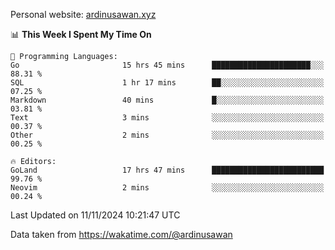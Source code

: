 Personal website: [ardinusawan.xyz](https://ardinusawan.xyz)

<!--START_SECTION:waka-->
📊 **This Week I Spent My Time On** 

```text
💬 Programming Languages: 
Go                       15 hrs 45 mins      ██████████████████████░░░   88.31 % 
SQL                      1 hr 17 mins        ██░░░░░░░░░░░░░░░░░░░░░░░   07.25 % 
Markdown                 40 mins             █░░░░░░░░░░░░░░░░░░░░░░░░   03.81 % 
Text                     3 mins              ░░░░░░░░░░░░░░░░░░░░░░░░░   00.37 % 
Other                    2 mins              ░░░░░░░░░░░░░░░░░░░░░░░░░   00.25 % 

🔥 Editors: 
GoLand                   17 hrs 47 mins      █████████████████████████   99.76 % 
Neovim                   2 mins              ░░░░░░░░░░░░░░░░░░░░░░░░░   00.24 % 
```


 Last Updated on 11/11/2024 10:21:47 UTC
<!--END_SECTION:waka-->
Data taken from https://wakatime.com/@ardinusawan
